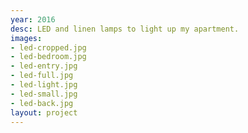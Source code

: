 ```yaml
---
year: 2016
desc: LED and linen lamps to light up my apartment.
images:
- led-cropped.jpg
- led-bedroom.jpg
- led-entry.jpg
- led-full.jpg
- led-light.jpg
- led-small.jpg
- led-back.jpg
layout: project
---
```

